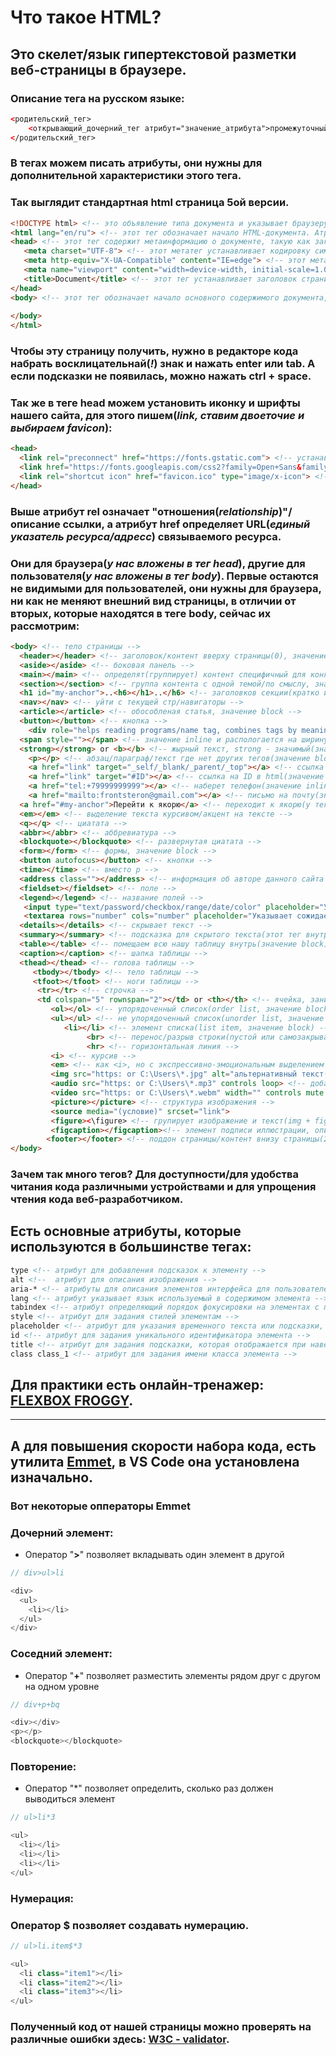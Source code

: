 ﻿# Что такое HTML? 

## Это скелет/язык гипертекстовой разметки веб-страницы в браузере.

### Описание тега на русском языке:
```html
<родительский_тег>
	<открывающий_дочерний_тег атрибут="значение_атрибута">промежуточный код(контент)</закрывающий_дочерний_тег> <!-- комментарий -->
</родительский_тег>
```
### В тегах можем писать **атрибуты**, они нужны для дополнительной характеристики этого тега.

### Так выглядит стандартная html страница 5ой версии.

```html
<!DOCTYPE html> <!-- это объявление типа документа и указывает браузеру, что используется версия HTML5 -->
<html lang="en/ru"> <!-- этот тег обозначает начало HTML-документа. Атрибут `lang="en/ru"` указывает на английский/русский язык документа -->
<head> <!-- этот тег содержит метаинформацию о документе, такую как заголовок страницы, подключение стилей и скриптов, метатеги и другие настройки -->
   <meta charset="UTF-8"> <!-- этот метатег устанавливает кодировку символов документа. Здесь указана кодировка UTF-8, которая поддерживает большое количество символов и языков -->
   <meta http-equiv="X-UA-Compatible" content="IE=edge"> <!-- этот метатег определяет совместимость с браузером Internet Explorer и указывает ему использовать последнюю доступную версию движка рендеринга -->
   <meta name="viewport" content="width=device-width, initial-scale=1.0"> <!-- этот метатег определяет масштабирование и отображение страницы на мобильных устройствах. Значение `width=device-width` указывает, что ширина страницы должна соответствовать ширине устройства, а `initial-scale=1.0` задает начальный уровень масштабирования -->
   <title>Document</title> <!-- этот тег устанавливает заголовок страницы, который будет отображаться в вкладке браузера или в результатах поиска -->
</head>
<body> <!-- этот тег обозначает начало основного содержимого документа, которое будет видимо на веб-странице -->
   
</body>
</html>
```
### Чтобы эту страницу получить, нужно в редакторе кода набрать восклицательнай(*!*) знак и нажать **enter** или **tab**. А если подсказки не появилась, можно нажать **ctrl** + **space**.

### Так же в теге **head** можем установить иконку и шрифты нашего сайта, для этого пишем(***link**, ставим двоеточие и выбираем **favicon***):
```html
<head>
  <link rel="preconnect" href="https://fonts.gstatic.com"> <!-- устанавливает предварительное подключение к указанному хосту (в данном случае, к fonts.gstatic.com) перед выполнением других запросов -->
  <link href="https://fonts.googleapis.com/css2?family=Open+Sans&family=Roboto&display=swap" rel="stylesheet"> <!-- подключает файл стилей CSS с указанного URL для использования шрифтов Open Sans и Roboto на веб-странице -->
  <link rel="shortcut icon" href="favicon.ico" type="image/x-icon"> <!-- Устанавливает иконку, которая будет отображаться в браузере и на рабочем столе при закладке страницы. Иконка задается файлом favicon.ico -->
</head>
```
### Выше атрибут **rel** означает "отношения(*relationship*)"/описание ссылки, а атрибут **href** определяет URL(*единый указатель ресурса/адресс*) связываемого ресурса.

### Они для браузера(*у нас вложены в тег head*), другие для пользователя(*у нас вложены в тег body*). Первые остаются не видимыми для пользователей, они нужны для браузера, ни как не меняют внешний вид страницы, в отличии от вторых, которые находятся в теге **body**, сейчас их рассмотрим:
```html
<body> <!-- тело страницы -->
  <header></header> <!-- заголовок/контент вверху страницы(0), значение block -->
  <aside></aside> <!-- боковая панель -->
  <main></main> <!-- определят(группирует) контент специфичный для конкретной страницы(1) -->
  <section></section> <!-- группа контента с одной темой/по смыслу, значение block -->
  <h1 id="my-anchor">..<h6></h1>..</h6> <!-- заголовков секции(кратко и ясно, значение block), h1 на странице только 1, а все остальные хоть сколько, они вложенные. Вот якорь -->
  <nav></nav> <!-- уйти с текущей стр/навигаторы -->
  <article></article> <!-- обособленая статья, значение block -->
  <button></button> <!-- кнопка -->
	<div role="helps reading programs/name tag, combines tags by meaning"></div>	<!-- панель навигации(значение block), описывает блочный документ/группирует элементы и расплогается на всю ширину body, атрибут role нужна там, где нет семантических тегов --> 
  <span style=""></span> <!-- значение inline и распологается на ширину контента(для стилизации частей текста) -->
  <strong></strong> or <b></b> <!-- жырный текст, strong - значимый(значение block) -->	
 	<p></p> <!-- абзац/параграф/текст где нет других тегов(значение block), зачастую в div, общий елемент, не имеющий абсолютного/конкретного значения и если 2 тега, то начинается с новой строки -->
	<a href="link" target="_self/_blank/_parent/_top"></a> <!-- ссылка на новую вкладку(значение inline), атрибут загружает ресурс в текущее окно/загружает ресурс в новое окно или вкладку/загружает ресурс в родительское окно или фрейм/загружает ресурс в верхний уровень иерархии окон -->
	<a href="link" target="#ID"></a> <!-- ссылка на ID в html(значение inline) -->
	<a href="tel:+79999999999"></a> <!-- наберет телефон(значение inline) -->
	<a href="mailto:frontsteron@gmail.com"></a> <!-- письмо на почту(значение inline) -->
  <a href="#my-anchor">Перейти к якорю</a> <!-- переходит к якорю(у тега h1) -->
  <em></em> <!-- выделение текста курсивом/акцент на тексте -->
  <q></q> <!-- циатата -->
  <abbr></abbr> <!-- аббревиатура -->
  <blockquote></blockquote> <!-- развернутая циатата -->
  <form></form> <!-- формы, значение block -->
  <button autofocus></button> <!-- кнопки -->
  <time></time> <!-- вместо p -->
  <address class=""></address> <!-- информация об авторе данного сайта -->
  <fieldset></fieldset> <!-- поле -->
  <legend></legend> <!-- название полей -->
   <input type="text/password/checkbox/range/date/color" placeholder="Указывает сожидаемое значение для ввода"> <!-- однострочный ввод текста; атриюут type говорит браузеру, что вводим=текстовое поле ввода/поле ввода пароля/флажок и др, атрибут placeholder указывает клиенту, что должны вводить -->
   <textarea rows="number" cols="number" placeholder="Указывает сожидаемое значение для ввода"></textarea> <!-- многострочный ввод текста; атрибут rows устанавливает кол-во строк текста, атрибут cols устанавливает кол-во символов -->
  <details></details> <!-- скрывает текст -->
  <summary></summary> <!-- подсказка для скрытого текста(этот тег внутри) -->
  <table></table> <!-- помещаем всю нашу таблицу внутрь(значение block) -->
  <caption></caption> <!-- шапка таблицы -->
  <thead></thead> <!-- голова таблицы -->
	 <tbody></tbody> <!-- тело таблицы -->
	 <tfoot></tfoot> <!-- ноги таблицы -->
	  <tr></tr> <!-- строчка -->
	  <td colspan="5" rownspan="2"></td> or <th></th> <!-- ячейка, занимающая 5 мест вширь и 2 в рост -->
		 <ol></ol> <!-- упорядоченный список(order list, значение block) -->
		 <ul></ul> <!-- не упорядоченный список(unorder list, значение block) -->
		 	<li></li> <!-- элемент списка(list item, значение block) -->
				 <br> <!-- перенос/разрыв строки(пустой или самозакрывающийся) на новой строке -->
				 <hr> <!-- горизонтальная линия -->
		 <i> <!-- курсив -->
         <em> <!-- как <i>, но с экспрессивно-эмоциональным выделением -->
		 <img src="https: or C:\Users\*.jpg" alt="альтернативный текст(экранный диктор озвучивает емкое описание(четкое, ёмкое, краткое))" width="num" height="num"> <!-- добавляет изображение, указываем атрибут alt="0" для изображений украшений, а атрибут aria-hidden скрывает контент от вспомогательных программ/они не читают свой контент пользователю, поэтому не надо использовать этот атриюут в интерактивных элементах, jpg формат для красочных изображений, gif для анимаций, png для изобрпажений с прозранчностью, svg для представления двумерной векторной графики -->
		 <audio src="https: or C:\Users\*.mp3" controls loop> <!-- добавляет аудио -->
		 <video src="https: or C:\Users\*.webm" width="" controls mute poster=""> <!-- добавляет видео -->
		 <picture></picture> <!-- структура изображения -->
		 <source media="(условие)" srcset="link">
		 <figure><\figure> <!-- групирует изображение и текст(img + figcaption) -->
		 <figcaption></figcaption><!-- элемент подписи иллюстрации, описывающую остальную часть содержимого родительского элемента <figure> -->
		<footer></footer> <!-- поддон страницы/контент внизу страницы(2), тоже самое что атрибут role="contentinfo", значение block -->
</body>
```
### Зачем так много тегов? Для доступности/для удобства читания кода различными устройствами и для упрощения чтения кода веб-разработчиком.

## Есть основные атрибуты, которые используются в большинстве тегах:
```html
type <!-- атрибут для добавления подсказок к элементу -->
alt <!--  атрибут для описания изображения -->
aria-* <!-- атрибуты для описания элементов интерфейса для пользователей с ограниченными возможностями -->
lang <!-- атрибут указывает язык используемый в содержимом элемента -->
tabindex <!-- атрибут определяющий порядок фокусировки на элементах с помощью клавиши Tab -->
style <!-- атрибут для задания стилей элементам -->
placeholder <!-- атрибут для указания временного текста или подсказки, которая отображается внутри поля ввода до того, как пользователь начнет вводить свои данные --> 
id <!-- атрибут для задания уникального идентификатора элемента -->
title <!-- атрибут для задания подсказки, которая отображается при наведении курсора мыши на элемент --> 
class class_1 <!-- атрибут для задания имени класса элемента -->
```
## Для практики есть онлайн-тренажер: [FLEXBOX FROGGY](https://flexboxfroggy.com/#ru).
---

## А для повышения скорости набора кода, есть утилита [**Emmet**](https://emmet.io/download/), в **VS Code** она установлена изначально.

### Вот некоторые опператоры **Emmet**
### Дочерний элемент:
* Оператор "**>**" позволяет вкладывать один элемент в другой
```JavaScript
// div>ul>li

<div> 
  <ul>
    <li></li>
  </ul>
</div>
```
### Соседний элемент:
* Оператор "**+**" позволяет разместить элементы рядом друг с другом на одном уровне
```JavaScript
// div+p+bq

<div></div>
<p></p>
<blockquote></blockquote>
```
### Повторение:
* Оператор "*" позволяет определить, сколько раз должен выводиться элемент
```JavaScript
// ul>li*3

<ul>
  <li></li>
  <li></li>
  <li></li>
</ul>
```
### Нумерация:
### Оператор $ позволяет создавать нумерацию.
```JavaScript
// ul>li.item$*3

<ul>
  <li class="item1"></li>
  <li class="item2"></li>
  <li class="item3"></li>
</ul>
```
### Полученный код от нашей страницы можно проверять на различные ошибки здесь: [W3C - validator](https://validator.w3.org/).